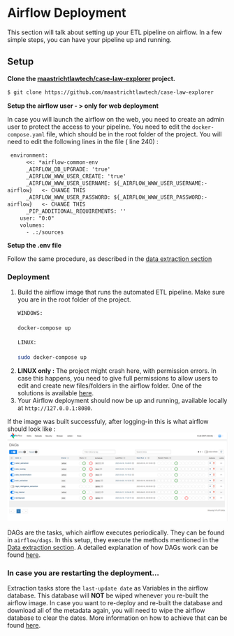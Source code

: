 # Airflow Deployment
This section will talk about setting up your ETL pipeline on airflow. In a few simple steps, you can have your pipeline up and running.


## Setup

**Clone the [maastrichtlawtech/case-law-explorer](https://github.com/maastrichtlawtech/case-law-explorer) project.**

```bash
$ git clone https://github.com/maastrichtlawtech/case-law-explorer
```

**Setup the airflow user - > only for web deployment**

In case you will launch the airflow on the web, you need to create an admin user to protect the access to your pipeline. 
You need to edit the `docker-compose.yaml` file, which should be in the root folder of the project. You will need to edit the following lines in the file ( line 240) :
```
 environment:
      <<: *airflow-common-env
      _AIRFLOW_DB_UPGRADE: 'true'
      _AIRFLOW_WWW_USER_CREATE: 'true'
      _AIRFLOW_WWW_USER_USERNAME: ${_AIRFLOW_WWW_USER_USERNAME:-airflow}   <- CHANGE THIS
      _AIRFLOW_WWW_USER_PASSWORD: ${_AIRFLOW_WWW_USER_PASSWORD:-airflow}   <- CHANGE THIS
      _PIP_ADDITIONAL_REQUIREMENTS: ''
    user: "0:0"
    volumes:
      - .:/sources
```

**Setup the .env file**

Follow the same procedure, as described in the [data extraction section](/etl/)


### Deployment

1. Build the airflow image that runs the automated ETL pipeline. Make sure you are in the root folder of the project.
    ```bash
   WINDOWS:
   
    docker-compose up
   
   LINUX:
   
    sudo docker-compose up
   
    ```
2. **LINUX only :** The project might crash here, with permission errors. In case this happens, you need to give full permissions to allow users to edit and create new files/folders in the airflow folder. One of the solutions is available [here](https://stackoverflow.com/questions/59412917/errno-13-permission-denied-when-airflow-tries-to-write-to-logs).
3. Your Airflow deployment should now be up and running, available locally at `http://127.0.0.1:8080`.

If the image was built successfuly, after logging-in this is what airflow should look like : 
![airflow](airflow.png)

DAGs are the tasks, which airflow executes periodically. They can be found in `airflow/dags`. In this setup, they execute the methods mentioned in the [Data extraction section](/etl/). A detailed explanation of how DAGs work can be found [here](https://airflow.apache.org/docs/apache-airflow/stable/core-concepts/dags.html).
### In case you are restarting the deployment...

Extraction tasks store the `last-update date` as Variables in the airflow database. This database will **NOT** be wiped whenever you re-built the airflow image.
In case you want to re-deploy and re-built the database and download all of the metadata again, you will need to wipe the airflow database to clear the dates.
More information on how to achieve that can be found [here](https://stackoverflow.com/questions/59556501/apache-airflow-initdb-vs-resetdb).

